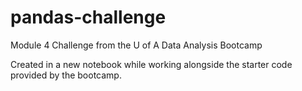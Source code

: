 # pandas-challenge
Module 4 Challenge from the U of A Data Analysis Bootcamp

Created in a new notebook while working alongside the starter code provided by the bootcamp. 
